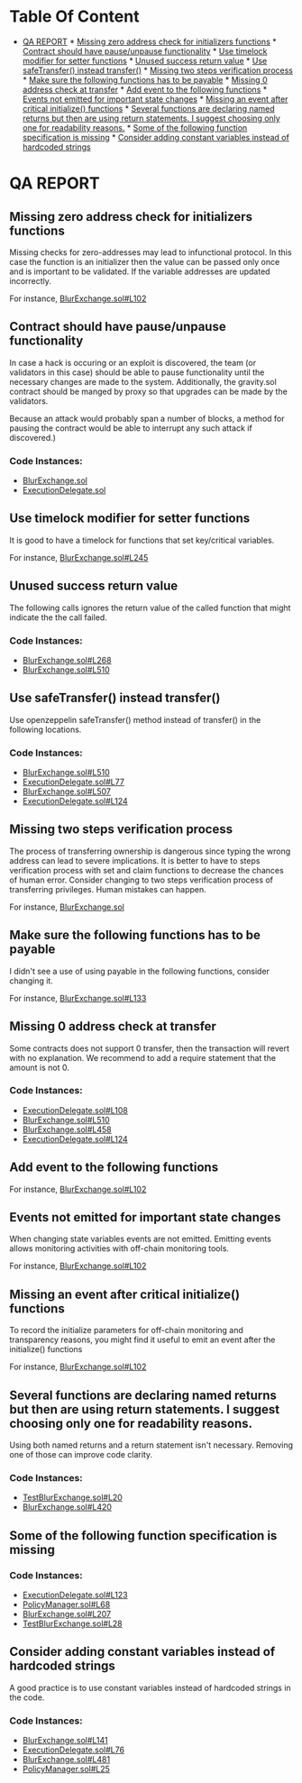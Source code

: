 Table Of Content
================

* [QA REPORT](#qa-report)
        * [Missing zero address check for initializers functions](#missing-zero-address-check-for-initializers-functions)
        * [Contract should have pause/unpause functionality](#contract-should-have-pauseunpause-functionality)
        * [Use timelock modifier for setter functions](#use-timelock-modifier-for-setter-functions)
        * [Unused success return value](#unused-success-return-value)
        * [Use safeTransfer() instead transfer()](#use-safetransfer-instead-transfer)
        * [Missing two steps verification process](#missing-two-steps-verification-process)
        * [Make sure the following functions has to be payable](#make-sure-the-following-functions-has-to-be-payable)
        * [Missing 0 address check at transfer](#missing-0-address-check-at-transfer)
        * [Add event to the following functions](#add-event-to-the-following-functions)
        * [Events not emitted for important state changes](#events-not-emitted-for-important-state-changes)
        * [Missing an event after critical initialize() functions](#missing-an-event-after-critical-initialize-functions)
        * [Several functions are declaring named returns but then are using return statements. I suggest choosing only one for readability reasons.](#several-functions-are-declaring-named-returns-but-then-are-using-return-statements-i-suggest-choosing-only-one-for-readability-reasons)
        * [Some of the following function specification is missing](#some-of-the-following-function-specification-is-missing)
        * [Consider adding constant variables instead of hardcoded strings](#consider-adding-constant-variables-instead-of-hardcoded-strings)

# QA REPORT

## Missing zero address check for initializers functions
Missing checks for zero-addresses may lead to infunctional protocol. In this case the function is an initializer then the value can be passed only once and is important to be validated. If the variable addresses are updated incorrectly.

For instance, [BlurExchange.sol#L102](https://github.com/code-423n4/2022-10-blur/tree/main/contracts/BlurExchange.sol#L102)

## Contract should have pause/unpause functionality
In case a hack is occuring or an exploit is discovered, the team (or validators in this case) should be able to pause
functionality until the necessary changes are made to the system. Additionally, the gravity.sol contract should be manged by proxy so that upgrades can be made by the validators.

Because an attack would probably span a number of blocks, a method for pausing the contract would be able to interrupt any such attack if discovered.)

### Code Instances:
- [BlurExchange.sol](https://github.com/code-423n4/2022-10-blur/tree/main/contracts/BlurExchange.sol)
- [ExecutionDelegate.sol](https://github.com/code-423n4/2022-10-blur/tree/main/contracts/ExecutionDelegate.sol)

## Use timelock modifier for setter functions
It is good to have a timelock for functions that set key/critical variables.

For instance, [BlurExchange.sol#L245](https://github.com/code-423n4/2022-10-blur/tree/main/contracts/BlurExchange.sol#L245)

## Unused success return value
The following calls ignores the return value of the called function that might indicate the the call failed.

### Code Instances:
- [BlurExchange.sol#L268](https://github.com/code-423n4/2022-10-blur/tree/main/contracts/BlurExchange.sol#L268)
- [BlurExchange.sol#L510](https://github.com/code-423n4/2022-10-blur/tree/main/contracts/BlurExchange.sol#L510)

## Use safeTransfer() instead transfer()
Use openzeppelin safeTransfer() method instead of transfer() in the following locations.

### Code Instances:
- [BlurExchange.sol#L510](https://github.com/code-423n4/2022-10-blur/tree/main/contracts/BlurExchange.sol#L510)
- [ExecutionDelegate.sol#L77](https://github.com/code-423n4/2022-10-blur/tree/main/contracts/ExecutionDelegate.sol#L77)
- [BlurExchange.sol#L507](https://github.com/code-423n4/2022-10-blur/tree/main/contracts/BlurExchange.sol#L507)
- [ExecutionDelegate.sol#L124](https://github.com/code-423n4/2022-10-blur/tree/main/contracts/ExecutionDelegate.sol#L124)

## Missing two steps verification process
The process of transferring ownership is dangerous since typing the wrong address can lead to severe implications. It is better to have to steps verification process with set and claim functions to decrease the chances of human error. Consider changing to two steps verification process of transferring privileges. Human mistakes can happen.

For instance, [BlurExchange.sol](https://github.com/code-423n4/2022-10-blur/tree/main/contracts/BlurExchange.sol)

## Make sure the following functions has to be payable
I didn't see a use of using payable in the following functions, consider changing it.

For instance, [BlurExchange.sol#L133](https://github.com/code-423n4/2022-10-blur/tree/main/contracts/BlurExchange.sol#L133)

## Missing 0 address check at transfer
Some contracts does not support 0 transfer, then the transaction will revert with no explanation. We recommend to add a require statement that the amount is not 0.

### Code Instances:
- [ExecutionDelegate.sol#L108](https://github.com/code-423n4/2022-10-blur/tree/main/contracts/ExecutionDelegate.sol#L108)
- [BlurExchange.sol#L510](https://github.com/code-423n4/2022-10-blur/tree/main/contracts/BlurExchange.sol#L510)
- [BlurExchange.sol#L458](https://github.com/code-423n4/2022-10-blur/tree/main/contracts/BlurExchange.sol#L458)
- [ExecutionDelegate.sol#L124](https://github.com/code-423n4/2022-10-blur/tree/main/contracts/ExecutionDelegate.sol#L124)

## Add event to the following functions


For instance, [BlurExchange.sol#L102](https://github.com/code-423n4/2022-10-blur/tree/main/contracts/BlurExchange.sol#L102)

## Events not emitted for important state changes
When changing state variables events are not emitted. Emitting events allows monitoring activities with off-chain monitoring tools.

For instance, [BlurExchange.sol#L102](https://github.com/code-423n4/2022-10-blur/tree/main/contracts/BlurExchange.sol#L102)

## Missing an event after critical initialize() functions
To record the initialize parameters for off-chain monitoring and transparency reasons, you might find it useful to emit an event after the initialize() functions

For instance, [BlurExchange.sol#L102](https://github.com/code-423n4/2022-10-blur/tree/main/contracts/BlurExchange.sol#L102)

## Several functions are declaring named returns but then are using return statements. I suggest choosing only one for readability reasons.
Using both named returns and a return statement isn't necessary. Removing one of those can improve code clarity.

### Code Instances:
- [TestBlurExchange.sol#L20](https://github.com/code-423n4/2022-10-blur/tree/main/contracts/test/TestBlurExchange.sol#L20)
- [BlurExchange.sol#L420](https://github.com/code-423n4/2022-10-blur/tree/main/contracts/BlurExchange.sol#L420)

## Some of the following function specification is missing


### Code Instances:
- [ExecutionDelegate.sol#L123](https://github.com/code-423n4/2022-10-blur/tree/main/contracts/ExecutionDelegate.sol#L123)
- [PolicyManager.sol#L68](https://github.com/code-423n4/2022-10-blur/tree/main/contracts/PolicyManager.sol#L68)
- [BlurExchange.sol#L207](https://github.com/code-423n4/2022-10-blur/tree/main/contracts/BlurExchange.sol#L207)
- [TestBlurExchange.sol#L28](https://github.com/code-423n4/2022-10-blur/tree/main/contracts/test/TestBlurExchange.sol#L28)

## Consider adding constant variables instead of hardcoded strings
A good practice is to use constant variables instead of hardcoded strings in the code.

### Code Instances:
- [BlurExchange.sol#L141](https://github.com/code-423n4/2022-10-blur/tree/main/contracts/BlurExchange.sol#L141)
- [ExecutionDelegate.sol#L76](https://github.com/code-423n4/2022-10-blur/tree/main/contracts/ExecutionDelegate.sol#L76)
- [BlurExchange.sol#L481](https://github.com/code-423n4/2022-10-blur/tree/main/contracts/BlurExchange.sol#L481)
- [PolicyManager.sol#L25](https://github.com/code-423n4/2022-10-blur/tree/main/contracts/PolicyManager.sol#L25)

